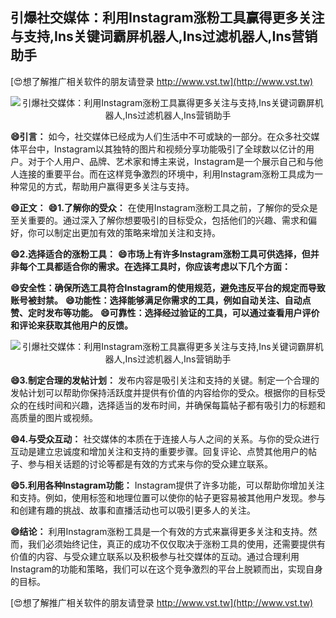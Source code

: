 ## **引爆社交媒体：利用Instagram涨粉工具赢得更多关注与支持,Ins关键词霸屏机器人,Ins过滤机器人,Ins营销助手**

[😍想了解推广相关软件的朋友请登录 http://www.vst.tw](http://www.vst.tw)

 <center><img src="https://vst.tw/MP4/tuiguang/png/5.png" alt="引爆社交媒体：利用Instagram涨粉工具赢得更多关注与支持,Ins关键词霸屏机器人,Ins过滤机器人,Ins营销助手"></center>

**😄引言：**
如今，社交媒体已经成为人们生活中不可或缺的一部分。在众多社交媒体平台中，Instagram以其独特的图片和视频分享功能吸引了全球数以亿计的用户。对于个人用户、品牌、艺术家和博主来说，Instagram是一个展示自己和与他人连接的重要平台。而在这样竞争激烈的环境中，利用Instagram涨粉工具成为一种常见的方式，帮助用户赢得更多关注与支持。

**😄正文：**
**😄1.了解你的受众：**
在使用Instagram涨粉工具之前，了解你的受众是至关重要的。通过深入了解你想要吸引的目标受众，包括他们的兴趣、需求和偏好，你可以制定出更加有效的策略来增加关注和支持。

**😄2.选择适合的涨粉工具：**
**😄市场上有许多Instagram涨粉工具可供选择，但并非每个工具都适合你的需求。在选择工具时，你应该考虑以下几个方面：**

**😄安全性：确保所选工具符合Instagram的使用规范，避免违反平台的规定而导致账号被封禁。**
**😄功能性：选择能够满足你需求的工具，例如自动关注、自动点赞、定时发布等功能。**
**😄可靠性：选择经过验证的工具，可以通过查看用户评价和评论来获取其他用户的反馈。**

 <center><img src="https://vst.tw/MP4/tuiguang/png/0.png" alt="引爆社交媒体：利用Instagram涨粉工具赢得更多关注与支持,Ins关键词霸屏机器人,Ins过滤机器人,Ins营销助手"></center>

**😄3.制定合理的发帖计划：**
发布内容是吸引关注和支持的关键。制定一个合理的发帖计划可以帮助你保持活跃度并提供有价值的内容给你的受众。根据你的目标受众的在线时间和兴趣，选择适当的发布时间，并确保每篇帖子都有吸引力的标题和高质量的图片或视频。

**😄4.与受众互动：**
社交媒体的本质在于连接人与人之间的关系。与你的受众进行互动是建立忠诚度和增加关注和支持的重要步骤。回复评论、点赞其他用户的帖子、参与相关话题的讨论等都是有效的方式来与你的受众建立联系。

**😄5.利用各种Instagram功能：**
Instagram提供了许多功能，可以帮助你增加关注和支持。例如，使用标签和地理位置可以使你的帖子更容易被其他用户发现。参与和创建有趣的挑战、故事和直播活动也可以吸引更多人的关注。

**😄结论：**
利用Instagram涨粉工具是一个有效的方式来赢得更多关注和支持。然而，我们必须始终记住，真正的成功不仅仅取决于涨粉工具的使用，还需要提供有价值的内容、与受众建立联系以及积极参与社交媒体的互动。通过合理利用Instagram的功能和策略，我们可以在这个竞争激烈的平台上脱颖而出，实现自身的目标。

[😍想了解推广相关软件的朋友请登录 http://www.vst.tw](http://www.vst.tw)



